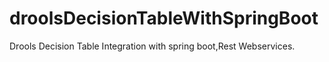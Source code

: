 # droolsDecisionTableWithSpringBoot
Drools Decision Table Integration with spring boot,Rest Webservices.
